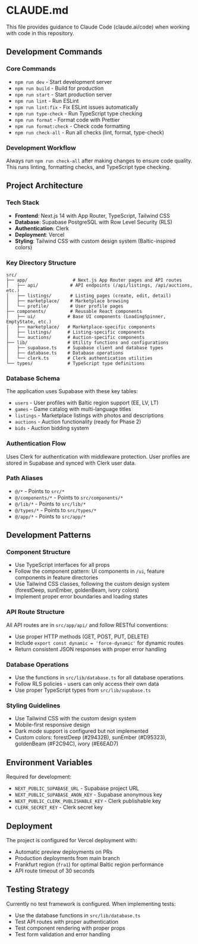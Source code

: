 # CLAUDE.md

This file provides guidance to Claude Code (claude.ai/code) when working with code in this repository.

## Development Commands

### Core Commands

- `npm run dev` - Start development server
- `npm run build` - Build for production
- `npm run start` - Start production server
- `npm run lint` - Run ESLint
- `npm run lint:fix` - Fix ESLint issues automatically
- `npm run type-check` - Run TypeScript type checking
- `npm run format` - Format code with Prettier
- `npm run format:check` - Check code formatting
- `npm run check-all` - Run all checks (lint, format, type-check)

### Development Workflow

Always run `npm run check-all` after making changes to ensure code quality. This runs linting, formatting checks, and TypeScript type checking.

## Project Architecture

### Tech Stack

- **Frontend**: Next.js 14 with App Router, TypeScript, Tailwind CSS
- **Database**: Supabase PostgreSQL with Row Level Security (RLS)
- **Authentication**: Clerk
- **Deployment**: Vercel
- **Styling**: Tailwind CSS with custom design system (Baltic-inspired colors)

### Key Directory Structure

```
src/
├── app/                 # Next.js App Router pages and API routes
│   ├── api/            # API endpoints (/api/listings, /api/auctions, etc.)
│   ├── listings/       # Listing pages (create, edit, detail)
│   ├── marketplace/    # Marketplace browsing
│   └── profile/        # User profile pages
├── components/         # Reusable React components
│   ├── ui/            # Base UI components (LoadingSpinner, EmptyState, etc.)
│   ├── marketplace/   # Marketplace-specific components
│   ├── listings/      # Listing-specific components
│   └── auctions/      # Auction-specific components
├── lib/               # Utility functions and configurations
│   ├── supabase.ts    # Supabase client and database types
│   ├── database.ts    # Database operations
│   └── clerk.ts       # Clerk authentication utilities
└── types/             # TypeScript type definitions
```

### Database Schema

The application uses Supabase with these key tables:

- `users` - User profiles with Baltic region support (EE, LV, LT)
- `games` - Game catalog with multi-language titles
- `listings` - Marketplace listings with photos and descriptions
- `auctions` - Auction functionality (ready for Phase 2)
- `bids` - Auction bidding system

### Authentication Flow

Uses Clerk for authentication with middleware protection. User profiles are stored in Supabase and synced with Clerk user data.

### Path Aliases

- `@/*` - Points to `src/*`
- `@/components/*` - Points to `src/components/*`
- `@/lib/*` - Points to `src/lib/*`
- `@/types/*` - Points to `src/types/*`
- `@/app/*` - Points to `src/app/*`

## Development Patterns

### Component Structure

- Use TypeScript interfaces for all props
- Follow the component pattern: UI components in `/ui`, feature components in feature directories
- Use Tailwind CSS classes, following the custom design system (forestDeep, sunEmber, goldenBeam, ivory colors)
- Implement proper error boundaries and loading states

### API Route Structure

All API routes are in `src/app/api/` and follow RESTful conventions:

- Use proper HTTP methods (GET, POST, PUT, DELETE)
- Include `export const dynamic = 'force-dynamic'` for dynamic routes
- Return consistent JSON responses with proper error handling

### Database Operations

- Use the functions in `src/lib/database.ts` for all database operations
- Follow RLS policies - users can only access their own data
- Use proper TypeScript types from `src/lib/supabase.ts`

### Styling Guidelines

- Use Tailwind CSS with the custom design system
- Mobile-first responsive design
- Dark mode support is configured but not implemented
- Custom colors: forestDeep (#29432B), sunEmber (#D95323), goldenBeam (#F2C94C), ivory (#E6EAD7)

## Environment Variables

Required for development:

- `NEXT_PUBLIC_SUPABASE_URL` - Supabase project URL
- `NEXT_PUBLIC_SUPABASE_ANON_KEY` - Supabase anonymous key
- `NEXT_PUBLIC_CLERK_PUBLISHABLE_KEY` - Clerk publishable key
- `CLERK_SECRET_KEY` - Clerk secret key

## Deployment

The project is configured for Vercel deployment with:

- Automatic preview deployments on PRs
- Production deployments from main branch
- Frankfurt region (`fra1`) for optimal Baltic region performance
- API route timeout of 30 seconds

## Testing Strategy

Currently no test framework is configured. When implementing tests:

- Use the database functions in `src/lib/database.ts`
- Test API routes with proper authentication
- Test component rendering with proper props
- Test form validation and error handling
